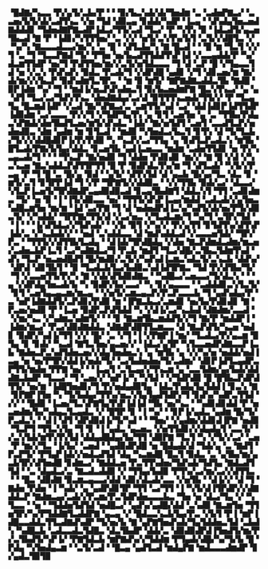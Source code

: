 ▝█▟▇▞▚▃▃▝▛▞▄▜▞▃▙▞▛▝▝▝▉▞▙▃▚▟▞▟▞▜▅▟▆▝▃▝▃▟▅▛▇▃▞▝▃▃▅▞▙▜▞▟▞▃▟▜▚▃▝▞▅▝▜▟▝▟▉▃▄▝▊▟▟▞▚▟▛▝▐▃▄▝▝▟▚▟▄▜▅▃▅▟▇▟▟▟▊▝▜▟▅▟▇▛▇▃▟▛▐▟▃▞▜▜▞▃▟▝▜▃▞▝▛▝▚▜▚▝▉▝▐▟▃▟▜▞▄▃▅▜▙▃▟▝▇▝▛▝▐▟▊▞▚▜▜▜▅▞▝▃▝▞▞▝▅▜▞▃▚▜▚▞▙▜▝▃▜▞▞▟█▜▃▝▞▝▚▞▚▝▇▃▃▃▟▃▃▞▆▞▚▝▃▝█▝▝▟▜▃▙▞▚▝▇▝█▃▟▝▝▝█▝▆▝▜▃▜▝▞▞▜▝▃▝▜▝▜▃▃▛▇▟▝▜▞▝▛▜▅▝▅▞▙▃▟▜▜▟▟▜▚▛▐▟▝▞▃▃▄▟▟▞▛▝▚▞▟▃▆▜▜▟▛▝▅▞▜▝▛▟▜▜▅▞▆▞▞▃▜▞▅▜▟▃▃▃▝▜▝▟▝▃▛▝█▝▞▜▄▃▃▜▟▝▅▝▞▃▚▝▛▟▚▟▚▝▉▟▃▝▛▃▟▞▜▝▞▟▛▟█▝▄▟▊▝▞▜▝▟▊▃▅▞▆▝▇▞▟▞▆▞▞▞▙▃▛▝▉▟▚▟▆▜▃▜▛▃▝▝▆▝▉▝▆▜▞▝▇▛▇▟▇▃▟▟▃▜▙▝▇▟█▝▉▛▐▟▆▝▚▞▝▜▝▝▆▟▐▞▅▃▛▟▚▟▅▃▜▝▉▞▙▃▅▟▆▛▇▝█▃▚▜▚▃▞▝▄▝▄▝▟▜▝▜▃▞▃▞▜▟▚▜▚▃▝▟▅▟▇▟▄▞▃▞▟▝▉▜▜▜▚▃▅▟▞▜▜▞▞▝▛▝▜▃▄▜▄▝█▃▆▟▐▟▛▝▞▃▟▝▇▞▚▛▇▃▞▃▝▃▆▜▜▞▚▟▝▃▞▝▟▟▐▟▊▛▐▟▜▜▟▛▐▟▉▟▆▝▃▞▃▃▃▝▛▞▞▜▝▞▜▟▛▜▄▜▚▝▄▝▊▜▝▃▅▜▅▝▄▝▃▝▜▜▙▞▛▟▄▃▚▛▇▟▞▟▅▜▙▟▜▃▅▞▆▜▞▟▚▟▃▝▐▟▞▝▇▞▅▜▟▜▝▃▅▜▝▃▃▟▜▃▛▞▅▟▅▟▉▃▝▟▆▝▄▟▆▝▆▝▊▜▃▟▝▝▆▟▉▝▚▜▅▟▃▞▙▃▜▝▊▜▚▝▟▝▜▞▜▃▙▞▜▞▞▞▟▟█▟▊▛▐▞▛▞▛▟▉▝▚▝▚▃▛▞▃▞▜▜▄▝▄▝▊▟▜▃▛▃▟▃▚▝▆▜▙▝█▜▃▟▞▛▇▞▙▜▄▞▟▟▃▝▊▃▅▜▙▝▄▟▐▃▅▃▃▝▆▟▆▝▃▟▅▜▜▟▊▝▅▝▛▞▚▃▄▃▟▞▜▝▝▝▝▜▚▃▛▝▇▞▅▟▉▝▜▝▟▟▅▝▛▟▊▟▊▝▆▞▞▝▇▝█▝▞▟▝▞▚▃▚▃▅▝▇▃▚▟▟▃▛▟▜▜▛▜▜▝█▝▛▝▉▟▛▟▃▜▚▞▆▝▜▝▟▜▃▟▞▝▚▜▞▞▛▃▄▝▛▝▜▝█▝▃▝█▞▄▝▉▟▝▝▄▜▞▝▟▜▚▜▟▝▟▝▄▃▙▝█▞▄▞▜▃▝▟▃▝▊▝▆▜▞▃▜▝▊▜▛▛▐▟▝▜▝▞▛▝▜▛▇▜▞▞▟▟▉▃▝▝▞▞▜▜▙▝▉▟▞▃▞▝▟▃▃▞▚▜▃▛▐▃▅▜▞▜▛▟▇▟▛▃▄▟▉▟▉▃▟▝▊▃▄▜▙▟▇▜▝▟▟▃▚▜▝▜▜▝▃▟▊▟▆▃▝▜▞▝▅▝▉▝▐▝▐▜▞▟▉▃▃▝▅▞▝▜▜▜▞▟▚▛▐▃▄▞▆▟▟▝▃▟▃▟▞▞▄▜▅▃▚▟█▃▆▜▅▝▆▞▆▝▐▟▝▃▞▛▇▝▜▝▟▝▅▟▅▟▛▟▐▃▚▞▚▟▜▞▟▞▅▞▛▜▞▟▉▃▜▞▝▞▚▟▟▞▝▜▛▛▇▞▜▜▞▟▝▞▃▞▅▃▝▞▜▃▟▃▆▞▜▝▚▞▜▝▃▜▛▞▜▟▝▝▐▝▝▝▐▞▟▜▟▃▞▞▜▟▚▟▞▝▝▞▙▝▉▜▝▞▚▞▞▝▛▞▄▜▜▝▊▜▟▜▚▞▟▜▚▛▐▟▞▃▝▞▚▃▙▟▞▞▝▝▅▟▝▃▚▟▟▃▃▝▟▝▆▟▚▟▟▃▟▝▞▃▃▃▅▜▟▞▝▜▛▞▛▃▝▝▜▜▜▞▞▟▜▜▙▜▃▟▄▝▝▟▐▟▞▜▛▟█▟▄▝▞▟▅▝▇▃▛▟▆▟▃▟▆▞▆▃▅▞▃▟▅▃▙▛▐▃▜▝▃▞▚▟▇▟▃▞▜▝▛▃▙▝▆▟▜▝▜▃▞▟█▞▃▜▙▃▜▟▆▜▚▟▝▟▚▝▜▃▛▝▅▃▅▟█▟▜▝█▞▆▟▉▞▃▜▞▞▚▟▚▟▐▃▆▃▚▟▃▜▞▃▚▃▙▝▟▟▚▞▝▟▛▟▝▟▊▜▙▜▝▝▉▝▜▃▟▃▙▜▃▞▙▟▉▃▚▟▐▟▜▛▇▃▝▜▟▝▛▞▟▜▙▞▜▞▝▜▝▞▃▃▅▜▜▞▛▞▚▝▇▝▞▟▞▟▜▟▉▟▇▃▝▝▚▟█▃▞▃▅▃▃▞▜▞▟▃▚▝▝▝▄▝▞▟▛▟▄▜▅▃▟▞▙▝▚▝▉▟▛▞▙▞▃▃▞▝▚▝▊▞▄▃▃▃▝▝▃▟▟▟▊▃▚▜▃▜▞▝▊▜▝▃▅▜▄▃▄▃▆▞▆▃▄▝▝▞▅▜▞▃▆▃▄▃▛▞▛▃▛▃▃▃▙▝▜▝▄▟▚▟▄▞▛▝▃▝▅▛▐▟▇▟▟▜▞▃▛▟▊▞▛▟▉▝▆▝▐▛▇▃▙▃▞▃▆▟▊▝▅▞▙▞▛▟▊▟▊▝▇▝▛▃▅▞▅▟▉▝▛▝▐▃▅▝▉▟▛▃▛▟▜▟▟▝▚▝▞▟▐▞▃▞▚▃▙▟▝▟▇▟▆▞▃▃▟▝▝▞▆▞▚▃▝▞▚▟▆▃▚▟▆▜▞▝▝▝▊▝▇▃▆▜▙▃▆▟▟▜▞▞▜▝▇▞▛▝▆▟▟▛▐▝▐▟▆▞▆▃▞▝▛▃▞▟▉▟▇▟▟▃▝▟▇▟▛▟█▜▜▃▆▃▃▝▟▝▇▃▛▟▜▞▚▃▅▝▅▟▊▝▉▟▛▞▚▟▐▞▜▜▝▞▞▝█▞▝▃▝▞▜▝▐▝▞▛▇▛▐▝▆▞▝▜▃▟▃▞▛▞▄▃▆▝█▜▄▝▊▝▊▟▞▝▚▃▟▝▇▜▃▜▅▞▄▃▅▞▞▝▐▟▃▞▄▜▛▝▚▜▃▃▅▟▛▟▇▃▃▛▐▃▙▝▇▟▅▃▛▃▚▟▜▟▅▃▅▞▞▟▄▜▅▟▅▃▚▝▄▝▆▜▙▝▄▝▞▞▚▞▅▝▅▟▟▞▅▟▐▃▄▝▅▝▅▞▛▜▛▞▟▟▐▞▅▟▞▜▞▝▃▞▙▟▅▟▅▞▜▞▃▟▆▞▝▟▊▛▐▟▜▃▄▟▛▃▛▜▜▞▆▟▅▝▛▛▇▝▅▞▝▝▐▃▄▜▝▃▜▃▄▞▞▜▚▃▆▝▄▝▃▃▜▟▆▞▄▞▙▟▞▟▟▟▇▃▙▟▛▝▜▃▃▞▝▜▝▃▅▞▞▝▅▛▐▞▚▝▚▜▟▝▝▞▜▟▛▟▉▝█▝█▜▙▃▛▟▛▟▜▜▞▝▅▞▆▝▐▟█▜▅▟▊▞▜▝▛▞▅▟▄▟▉▜▄▝▐▟▃▜▚▟▄▜▄▜▟▟▐▝▊▃▚▝▇▝▊▛▇▛▐▜▅▝▚▝▜▞▙▟▄▞▜▜▚▞▅▃▚▜▄▜▄▟▜▟▛▞▜▝▊▟▚▞▚▟▛▃▜▜▟▝▞▞▝▝█▟▉▝▐▃▅▞▜▃▚▛▇▜▄▜▚▛▐▟▐▟▝▜▙▝▅▞▚▃▝▝▚▟▊▟▊▟▟▝▛▝▅▃▅▟▆▞▙▞▚▟▄▃▜▃▄▟▃▝▞▝█▜▛▝▊▝▐▝▚▞▝▝▊▛▐▞▄▟▃▝▄▟▆▝█▞▜▞▛▃▟▃▚▝▝▟▐▝▟▜▝▟▛▟▉▟▐▞▜▞▚▟▝▝▝▜▅▞▝▞▄▟▆▞▟▟▊▟▐▛▇▝▅▟▉▝▜▃▛▜▝▜▜▃▚▜▄▝▜▝▊▝▐▝▄▟▃▝▄▃▅▃▝▞▅▜▜▟▊▞▞▟▄▟▄▜▝▃▃▜▞▝▞▃▚▜▟▞▆▜▚▜▚▜▟▝▟▟▄▟█▟▄▞▙▞▜▜▝▟▉▛▇▝▜▃▜▝▚▝▞▜▞▞▃▞▝▃▅▝▛▝▆▞▞▜▃▝▐▞▙▞▝▃▅▟▝▝▄▟▉▟▛▟█▝▅▝█▟▄▟▞▟▝▜▟▞▄▝▃▝▇▟▜▝▛▃▛▜▞▝▛▜▄▛▐▟▞▞▅▟▃▟▜▟▝▟▄▝▚▃▆▟█▝█▃▜▝▉▟▃▝▃▝▄▜▙▞▆▞▄▃▙▜▛▞▟▜▅▟█▝▊▟▆▃▞▝▇▟▟▃▅▝▛▃▜▜▚▟▅▞▜▟▚▟▞▜▟▜▄▝▇▟▃▟▜▜▟▝▝▃▝▟▄▟▃▞▃▝▇▃▟▃▟▟▉▝▞▝▜▜▄▞▙▟▉▝▛▜▚▞▃▞▆▞▃▞▞▟▜▜▃▝▝▝█▃▝▟▉▟▇▝▉▃▆▃▄▃▃▞▟▟▝▟▊▞▟▃▟▞▃▃▝▞▅▜▙▝▝▟▐▞▞▝▟▝▜▝▇▟▅▝▛▟▅▝▐▝▚▟▞▝▄▝▄▟▛▟▊▜▛▝▜▜▝▃▞▜▜▝▐▝▚▜▞▟▐▜▛▟▛▞▞▟▇▟▟▃▛▝▇▟▆▃▄▞▃▟▞▞▛▃▆▞▛▃▜▟▛▟▅▃▃▃▙▃▝▜▅▝▅▝▟▃▞▜▄▝▞▝▚▜▃▃▝▝▅▝▝▜▟▟▅▜▟▜▟▝▅▟█▃▞▝▄▟▚▞▄▟█▞▟▟▝▃▚▟▉▝▇▃▆▜▅▝▜▜▅▜▛▞▚▞▛▜▟▟▇▜▃▟▟▛▇▝▄▃▄▝▞▝█▟▃▃▚▃▙▜▄▞▛▃▝▞▙▜▝▛▐▝▆▛▐▟█▃▃▟▟▃▜▜▃▟▇▟▚▟▛▝▜▞▅▞▙▝▇▝▄▛▇▜▅▟▚▟▞▜▄▜▟▟▅▃▜▟▝▃▙▟▚▝▚▟█▃▙▝▃▟▃▃▟▃▜▟█▃▝▟▃▜▙▟▛▝▟▟▞▃▝▟▉▟▉▟▛▟▐▜▅▟▜▞▆▞▛▞▃▜▙▟▜▞▚▛▐▞▝▛▇▜▟▃▙▝▆▛▇▟▚▞▞▜▟▟▆▝▛▜▄▟▞▟█▞▚▞▜▞▙▝█▝▛▟▄▝▚▜▅▟▄▃▆▝▝▃▜▞▃▟▝▝█▃▄▝▄▟▜▃▟▝▆▟▄▛▇▝▆▟▃▃▃▟▆▟▛▝▊▞▄▟▃▜▉▜▉
